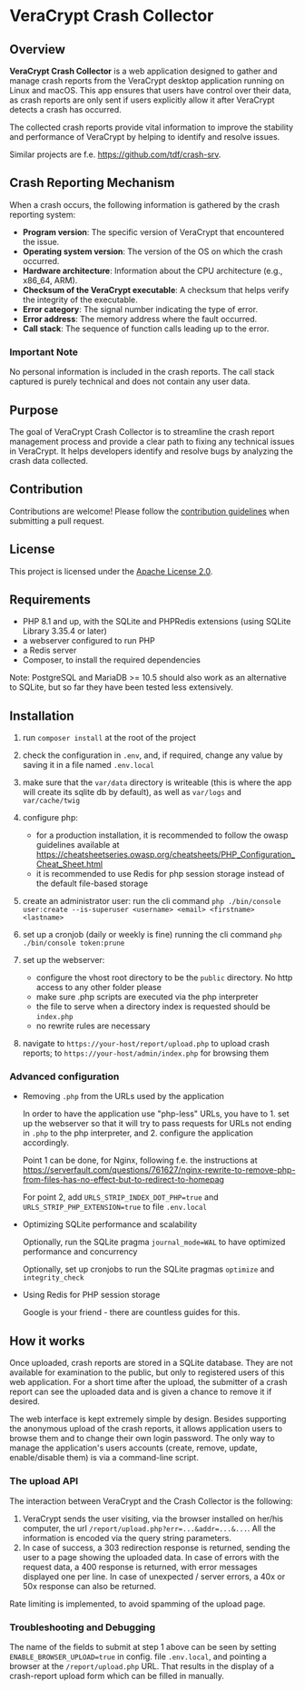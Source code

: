 # VeraCrypt Crash Collector

## Overview

**VeraCrypt Crash Collector** is a web application designed to gather and manage crash reports from the VeraCrypt desktop
application running on Linux and macOS.
This app ensures that users have control over their data, as crash reports are only sent if users explicitly allow it
after VeraCrypt detects a crash has occurred.

The collected crash reports provide vital information to improve the stability and performance of VeraCrypt by helping
to identify and resolve issues.

Similar projects are f.e. https://github.com/tdf/crash-srv.

## Crash Reporting Mechanism

When a crash occurs, the following information is gathered by the crash reporting system:

- **Program version**: The specific version of VeraCrypt that encountered the issue.
- **Operating system version**: The version of the OS on which the crash occurred.
- **Hardware architecture**: Information about the CPU architecture (e.g., x86_64, ARM).
- **Checksum of the VeraCrypt executable**: A checksum that helps verify the integrity of the executable.
- **Error category**: The signal number indicating the type of error.
- **Error address**: The memory address where the fault occurred.
- **Call stack**: The sequence of function calls leading up to the error.

### Important Note

No personal information is included in the crash reports. The call stack captured is purely technical and does not contain
any user data.

## Purpose

The goal of VeraCrypt Crash Collector is to streamline the crash report management process and provide a clear path to
fixing any technical issues in VeraCrypt. It helps developers identify and resolve bugs by analyzing the crash data collected.

## Contribution

Contributions are welcome! Please follow the [contribution guidelines](CONTRIBUTING.md) when submitting a pull request.

## License

This project is licensed under the [Apache License 2.0](LICENSE).

## Requirements

- PHP 8.1 and up, with the SQLite and PHPRedis extensions (using SQLite Library 3.35.4 or later)
- a webserver configured to run PHP
- a Redis server
- Composer, to install the required dependencies

Note: PostgreSQL and MariaDB >= 10.5 should also work as an alternative to SQLite, but so far they have been tested less
extensively.

## Installation

1. run `composer install` at the root of the project
2. check the configuration in `.env`, and, if required, change any value by saving it in a file named `.env.local`
3. make sure that the `var/data` directory is writeable (this is where the app will create its sqlite db by default),
   as well as `var/logs` and `var/cache/twig`
4. configure php:

    - for a production installation, it is recommended to follow the owasp guidelines available at
       https://cheatsheetseries.owasp.org/cheatsheets/PHP_Configuration_Cheat_Sheet.html
    - it is recommended to use Redis for php session storage instead of the default file-based storage
5. create an administrator user: run the cli command `php ./bin/console user:create --is-superuser <username> <email> <firstname> <lastname>`
6. set up a cronjob (daily or weekly is fine) running the cli command `php ./bin/console token:prune`
7. set up the webserver:

    - configure the vhost root directory to be the `public` directory. No http access to any other folder please
    - make sure .php scripts are executed via the php interpreter
    - the file to serve when a directory index is requested should be `index.php`
    - no rewrite rules are necessary
8. navigate to `https://your-host/report/upload.php` to upload crash reports; to `https://your-host/admin/index.php` for browsing them

### Advanced configuration

* Removing `.php` from the URLs used by the application

  In order to have the application use "php-less" URLs, you have to 1. set up the webserver so that it will try to
  pass requests for URLs not ending in `.php` to the php interpreter, and 2. configure the application accordingly.

  Point 1 can be done, for Nginx, following f.e. the instructions at
  https://serverfault.com/questions/761627/nginx-rewrite-to-remove-php-from-files-has-no-effect-but-to-redirect-to-homepag

  For point 2, add `URLS_STRIP_INDEX_DOT_PHP=true` and `URLS_STRIP_PHP_EXTENSION=true` to file `.env.local`

* Optimizing SQLite performance and scalability

  Optionally, run the SQLite pragma `journal_mode=WAL` to have optimized performance and concurrency

  Optionally, set up cronjobs to run the SQLite pragmas `optimize` and `integrity_check`

* Using Redis for PHP session storage

  Google is your friend - there are countless guides for this.

## How it works

Once uploaded, crash reports are stored in a SQLite database. They are not available for examination to the public, but
only to registered users of this web application. For a short time after the upload, the submitter of a crash report can
see the uploaded data and is given a chance to remove it if desired.

The web interface is kept extremely simple by design. Besides supporting the anonymous upload of the crash reports, it
allows application users to browse them and to change their own login password. The only way to manage the application's
users accounts (create, remove, update, enable/disable them) is via a command-line script.

### The upload API

The interaction between VeraCrypt and the Crash Collector is the following:

1. VeraCrypt sends the user visiting, via the browser installed on her/his computer, the url
   `/report/upload.php?err=...&addr=...&...`.
   All the information is encoded via the query string parameters.
2. In case of success, a 303 redirection response is returned, sending the user to a page showing the uploaded data.
   In case of errors with the request data, a 400 response is returned, with  error messages displayed one per line.
   In case of unexpected / server errors, a 40x or 50x response can also be returned.

Rate limiting is implemented, to avoid spamming of the upload page.

### Troubleshooting and Debugging

The name of the fields to submit at step 1 above can be seen by setting `ENABLE_BROWSER_UPLOAD=true` in config. file
`.env.local`, and pointing a browser at the `/report/upload.php` URL.
That results in the display of a crash-report upload form which can be filled in manually.

